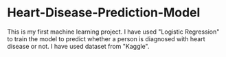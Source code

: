 # Heart-Disease-Prediction-Model
This is my first machine learning project. I have used "Logistic Regression" to train the model to predict whether a person is diagnosed with heart disease or not.  I have used dataset from "Kaggle".  
